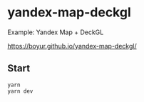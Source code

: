 # yandex-map-deckgl
Example: Yandex Map + DeckGL

https://boyur.github.io/yandex-map-deckgl/

## Start
```
yarn
yarn dev
```
